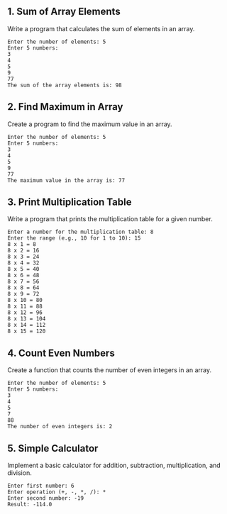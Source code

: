 ## 1. Sum of Array Elements
Write a program that calculates the sum of elements in an array.

```
Enter the number of elements: 5
Enter 5 numbers:
3
4
5
9
77
The sum of the array elements is: 98
```


## 2. Find Maximum in Array
Create a program to find the maximum value in an array.

```
Enter the number of elements: 5
Enter 5 numbers:
3
4
5
9
77
The maximum value in the array is: 77
```


## 3. Print Multiplication Table
Write a program that prints the multiplication table for a given number.

```
Enter a number for the multiplication table: 8
Enter the range (e.g., 10 for 1 to 10): 15
8 x 1 = 8
8 x 2 = 16
8 x 3 = 24
8 x 4 = 32
8 x 5 = 40
8 x 6 = 48
8 x 7 = 56
8 x 8 = 64
8 x 9 = 72
8 x 10 = 80
8 x 11 = 88
8 x 12 = 96
8 x 13 = 104
8 x 14 = 112
8 x 15 = 120
```


## 4. Count Even Numbers
Create a function that counts the number of even integers in an array.

```
Enter the number of elements: 5
Enter 5 numbers:
3
4
5
7
88
The number of even integers is: 2
```


## 5. Simple Calculator
Implement a basic calculator for addition, subtraction, multiplication, and division.

```
Enter first number: 6
Enter operation (+, -, *, /): *
Enter second number: -19
Result: -114.0
```
